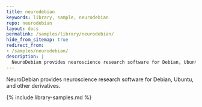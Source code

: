 ```yaml
---
title: neurodebian
keywords: library, sample, neurodebian
repo: neurodebian
layout: docs
permalink: /samples/library/neurodebian/
hide_from_sitemap: true
redirect_from:
- /samples/neurodebian/
description: |
  NeuroDebian provides neuroscience research software for Debian, Ubuntu, and other derivatives.
---
```


NeuroDebian provides neuroscience research software for Debian, Ubuntu, and other derivatives.


{% include library-samples.md %}
